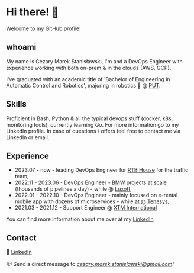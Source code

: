 # Hi there! 👋

Welcome to my GitHub profile!

## whoami

My name is Cezary Marek Stanisławski, I'm and a DevOps Engineer with experience working with both on-prem & in the clouds (AWS, GCP).

I've graduated with an academic title of 'Bachelor of Engineering in Automatic Control and Robotics', majoring in robotics 🦾 @ [PUT](https://creef.put.poznan.pl/en).

## Skills

Proficient in Bash, Python & all the typical devops stuff (docker, k8s, monitoring tools), currently learning Go. For more information go to my LinkedIn profile. In case of questions / offers feel free to contact me via LinkedIn or email.

## Experience

- 2023.07 - now - leading DevOps Engineer for [RTB House](https://www.rtbhouse.com/) for the traffic team,
- 2022.11 - 2023.06 - DevOps Engineer - BMW projects at scale (thousands of pipelines a day) - while @ [Luxoft](https://www.linkedin.com/company/luxoft/),
- 2022.01 - 2022.10 - DevOps Engineer - mainly focused on e-rental mobile app with dozens of microservices - while at @ [Tenesys](https://tenesys.io/en/home/),
- 2021.03 - 2021.12 - Support Engineer @ [XTM International](https://www.linkedin.com/company/xtm-international/)

You can find more information about me over at my [LinkedIn](https://www.linkedin.com/in/cezary-m-stanislawski)

## Contact

🤝 [LinkedIn](https://www.linkedin.com/in/cezary-m-stanislawski)

📪 Send a direct message to *cezary.marek.stanislawski@gmail.com!*
